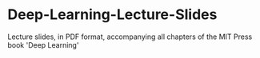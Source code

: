 # Deep-Learning-Lecture-Slides
Lecture slides, in PDF format, accompanying all chapters of the MIT Press book 'Deep Learning' 
